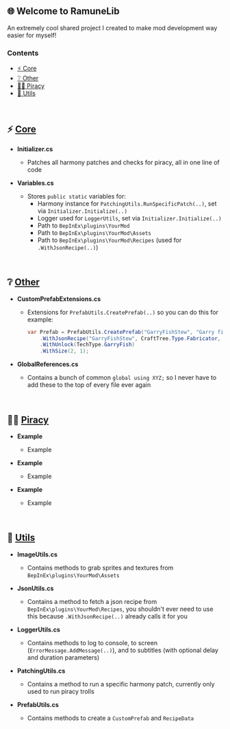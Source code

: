 ## 🌐 **Welcome to RamuneLib**
An extremely cool shared project I created to make mod development way easier for myself!

### **Contents**
- [⚡️ Core](#core)
- [❔ Other](#other)
- [🏴‍☠️ Piracy](#piracy)
- [🧰 Utils](#utils)

<br>

<!-------------------------------------------------------------------------------------->

## ⚡️ **[Core]()**
- **Initializer.cs**
  - Patches all harmony patches and checks for piracy, all in one line of code

- **Variables.cs**
  - Stores `public static` variables for:
    - Harmony instance for `PatchingUtils.RunSpecificPatch(..)`, set via `Initializer.Initialize(..)`
    - Logger used for `LoggerUtils`, set via `Initializer.Initialize(..)`
    - Path to `BepInEx\plugins\YourMod`
    - Path to `BepInEx\plugins\YourMod\Assets`
    - Path to `BepInEx\plugins\YourMod\Recipes` (used for `.WithJsonRecipe(..)`)

<br>

<!-------------------------------------------------------------------------------------->

## ❔ **[Other]()**
- **CustomPrefabExtensions.cs**
  - Extensions for `PrefabUtils.CreatePrefab(..)` so you can do this for example:
    ```cs
    var Prefab = PrefabUtils.CreatePrefab("GarryFishStew", "Garry fish stew", "A stew made from cooked garryfish.", ImageUtils.GetSprite("GarryFishStew"))
        .WithJsonRecipe("GarryFishStew", CraftTree.Type.Fabricator, CraftTreeHandler.Paths.FabricatorCookedFood)
        .WithUnlock(TechType.GarryFish)
        .WithSize(2, 1);
    ```

- **GlobalReferences.cs**
  - Contains a bunch of common `global using XYZ;` so I never have to add these to the top of every file ever again

<br>

<!-------------------------------------------------------------------------------------->

## 🏴‍☠️ **[Piracy]()**
- **Example**
  - Example

- **Example**
  - Example

- **Example**
  - Example

<br>

<!-------------------------------------------------------------------------------------->

## 🧰 **[Utils]()**
- **ImageUtils.cs**
  - Contains methods to grab sprites and textures from `BepInEx\plugins\YourMod\Assets`

- **JsonUtils.cs**
  - Contains a method to fetch a json recipe from `BepInEx\plugins\YourMod\Recipes`, you shouldn't ever need to use this because `.WithJsonRecipe(..)` already calls it for you

- **LoggerUtils.cs**
  - Contains methods to log to console, to screen (`ErrorMessage.AddMessage(..)`), and to subtitles (with optional delay and duration parameters)

- **PatchingUtils.cs**
  - Contains a method to run a specific harmony patch, currently only used to run piracy trolls

- **PrefabUtils.cs**
  - Contains methods to create a `CustomPrefab` and `RecipeData`

<!-------------------------------------------------------------------------------------->